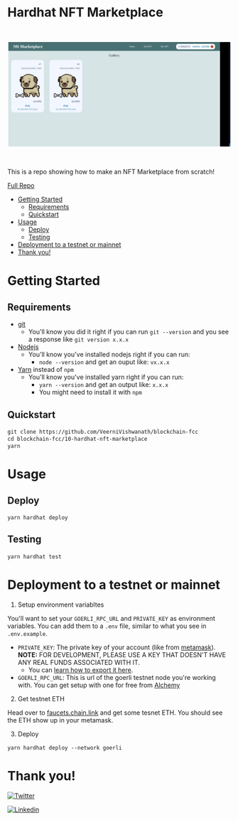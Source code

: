 # Hardhat NFT Marketplace

<br/>
<p align="center">
<img src="./img/hero.png" width="500" alt="Hardhat NextJS Marketplace">
</a>
</p>
<br/>

This is a repo showing how to make an NFT Marketplace from scratch!

[Full Repo](https://github.com/VeerniVishwanath/blockchain-fcc)

-   [Getting Started](#getting-started)
    -   [Requirements](#requirements)
    -   [Quickstart](#quickstart)
-   [Usage](#usage)
    -   [Deploy](#deploy)
    -   [Testing](#testing)
-   [Deployment to a testnet or mainnet](#deployment-to-a-testnet-or-mainnet)
-   [Thank you!](#thank-you)

# Getting Started

## Requirements

-   [git](https://git-scm.com/book/en/v2/Getting-Started-Installing-Git)
    -   You'll know you did it right if you can run `git --version` and you see a response like `git version x.x.x`
-   [Nodejs](https://nodejs.org/en/)
    -   You'll know you've installed nodejs right if you can run:
        -   `node --version` and get an ouput like: `vx.x.x`
-   [Yarn](https://classic.yarnpkg.com/lang/en/docs/install/) instead of `npm`
    -   You'll know you've installed yarn right if you can run:
        -   `yarn --version` and get an output like: `x.x.x`
        -   You might need to install it with `npm`

## Quickstart

```
git clone https://github.com/VeerniVishwanath/blockchain-fcc
cd blockchain-fcc/10-hardhat-nft-marketplace
yarn
```

# Usage

## Deploy

```
yarn hardhat deploy
```

## Testing

```
yarn hardhat test
```

# Deployment to a testnet or mainnet

1. Setup environment variabltes

You'll want to set your `GOERLI_RPC_URL` and `PRIVATE_KEY` as environment variables. You can add them to a `.env` file, similar to what you see in `.env.example`.

-   `PRIVATE_KEY`: The private key of your account (like from [metamask](https://metamask.io/)). **NOTE:** FOR DEVELOPMENT, PLEASE USE A KEY THAT DOESN'T HAVE ANY REAL FUNDS ASSOCIATED WITH IT.
    -   You can [learn how to export it here](https://metamask.zendesk.com/hc/en-us/articles/360015289632-How-to-Export-an-Account-Private-Key).
-   `GOERLI_RPC_URL`: This is url of the goerli testnet node you're working with. You can get setup with one for free from [Alchemy](https://alchemy.com/?a=673c802981)

2. Get testnet ETH

Head over to [faucets.chain.link](https://faucets.chain.link/) and get some tesnet ETH. You should see the ETH show up in your metamask.

3. Deploy

```
yarn hardhat deploy --network goerli
```

# Thank you!

[![Twitter](https://img.shields.io/badge/Twitter-1DA1F2?style=for-the-badge&logo=twitter&logoColor=white)](https://twitter.com/veerni_v)

[![Linkedin](https://img.shields.io/badge/LinkedIn-0077B5?style=for-the-badge&logo=linkedin&logoColor=white)](https://www.linkedin.com/in/vishwanath-veerni/)
